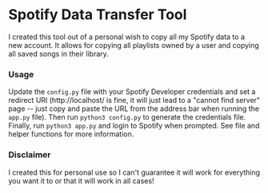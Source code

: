 
# Spotify Data Transfer Tool
I created this tool out of a personal wish to copy all my Spotify data to a new account. It allows for copying all playlists owned by a user and copying all saved songs in their library.

### Usage
Update the `config.py` file with your Spotify Developer credentials and set a redirect URI (http://localhost/ is fine, it will just lead to a "cannot find server" page -- just copy and paste the URL from the address bar when running the `app.py` file). 
Then run `python3 config.py` to generate the credentials file. Finally, run `python3 app.py` and login to Spotify when prompted. See file and helper functions for more information.

### Disclaimer
I created this for personal use so I can't guarantee it will work for everything you want it to or that it will work in all cases!
